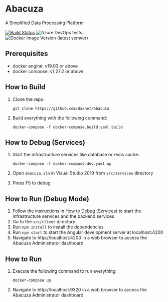 # Abacuza
A Simplified Data Processing Platform

[![Build Status](https://dev.azure.com/sunnycoding/Abacuza/_apis/build/status/Abacuza-Build-Pipeline?branchName=master)](https://dev.azure.com/sunnycoding/Abacuza/_build/latest?definitionId=8&branchName=master)
![Azure DevOps tests](https://img.shields.io/azure-devops/tests/sunnycoding/Abacuza/8)
![Docker Image Version (latest semver)](https://img.shields.io/docker/v/daxnet/abacuza-nginx?label=docker%20build%20version)

## Prerequisites
- docker engine: v19.03 or above
- docker compose: v1.27.2 or above

## How to Build
1. Clone the repo:
   
   `git clone https://github.com/daxnet/abacuza`

2. Build everything with the following command:
   
   `docker-compose -f docker-compose.build.yaml build`

## How to Debug (Services)
1. Start the infrastructure services like database or redis cache:
   
   `docker-compose -f docker-compose.dev.yaml up`

2. Open `abacuza.sln` in Visual Studio 2019 from `src/services` directory
3. Press F5 to debug

## How to Run (Debug Mode)
1. Follow the instructions in [How to Debug (Services)](#how-to-debug-services) to start the infrastructure services and the backend services
2. Go to the `src/client` directory
3. Run `npm install` to install the dependencies
4. Run `npm start` to start the Angular development server at localhost:4200
5. Navigate to http://localhost:4200 in a web browser to access the Abacuza Administrator dashboard

## How to Run
1. Execute the following command to run everything:
   
   `docker-compose up`

2. Navigate to http://localhost:9320 in a web browser to access the Abacuza Administrator dashboard

